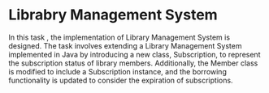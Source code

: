 # Librabry Management System 
In this task , the implementation of Library Management System is designed. The task involves extending a Library Management System implemented in Java by introducing a new class, Subscription, to represent the subscription status of library members. Additionally, the Member class is modified to include a Subscription instance, and the borrowing functionality is updated to consider the expiration of subscriptions.
